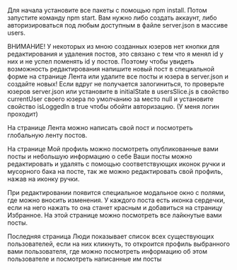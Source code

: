 
Для начала установите все пакеты с помощью npm install.
Потом запустите команду npm start.
Вам нужно либо создать аккаунт, либо авторизироваться под любым доступным в файле server.json в массиве users.

ВНИМАНИЕ!
У некоторых из мною созданных юзеров нет кнопки для редактирования и удаления постов, это связано с тем что я менял id у них и не успел поменять id у постов.
Поэтому чтобы увидеть возможность редактирования напишите новый пост в специальной форме на странице Лента или удалите все посты и юзера в server.json и создайте новых! Если вдруг не получается залогиниться, то проверьте юзеров server.json или установите в initialState в usersSlice.js в свойство currentUser своего юзера по умолчанию за место null и установите свойство isLoggedIn в true чтобы обойти авторизацию. (У меня логин проходит)

На странице Лента можно написать свой пост и посмотреть глобальную ленту постов.

На странице Мой профиль можно посмотреть опубликованные вами посты и небольшую информацию о себе
Ваши посты можно редактировать и удалять с помощью соответствующих иконок ручки и мусорного бака на посте, так же можно редактировать свой профиль, нажав на иконку ручки.

При редактировании появится специальное модальное окно с полями, где можно вносить изменения.
У каждого поста есть иконка сердечки, если на него нажать то она станет красным и добавиться на страницу Избранное. На этой странице можно посмотреть все лайкнутые вами посты.

Последняя страница Люди показывает список всех существующих пользователей, если на них кликнуть, то откроится профиль выбранного вами пользователя, где можно посмотреть информацию об этом пользователе и посмотреть написанные им посты





